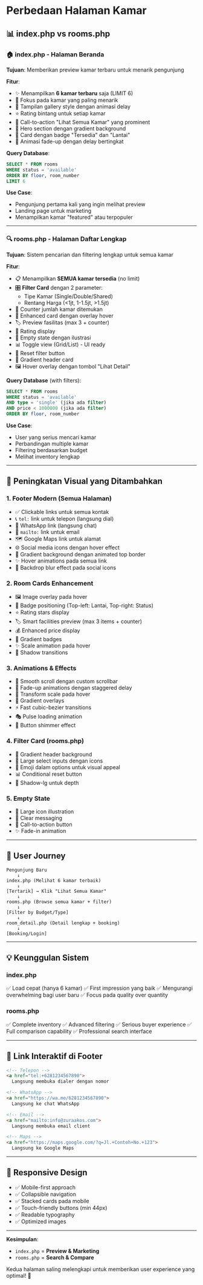 # Perbedaan Halaman Kamar

## 📊 **index.php** vs **rooms.php**

### 🏠 **index.php - Halaman Beranda**

**Tujuan**: Memberikan preview kamar terbaru untuk menarik pengunjung

**Fitur**:
- ✨ Menampilkan **6 kamar terbaru** saja (LIMIT 6)
- 🎯 Fokus pada kamar yang paling menarik
- 📸 Tampilan gallery style dengan animasi delay
- ⭐ Rating bintang untuk setiap kamar
- 🚀 Call-to-action "Lihat Semua Kamar" yang prominent
- 💫 Hero section dengan gradient background
- 🎨 Card dengan badge "Tersedia" dan "Lantai"
- 📱 Animasi fade-up dengan delay bertingkat

**Query Database**:
```sql
SELECT * FROM rooms 
WHERE status = 'available' 
ORDER BY floor, room_number 
LIMIT 6
```

**Use Case**:
- Pengunjung pertama kali yang ingin melihat preview
- Landing page untuk marketing
- Menampilkan kamar "featured" atau terpopuler

---

### 🔍 **rooms.php - Halaman Daftar Lengkap**

**Tujuan**: Sistem pencarian dan filtering lengkap untuk semua kamar

**Fitur**:
- 📋 Menampilkan **SEMUA kamar tersedia** (no limit)
- 🎛️ **Filter Card** dengan 2 parameter:
  - Tipe Kamar (Single/Double/Shared)
  - Rentang Harga (<1jt, 1-1.5jt, >1.5jt)
- 🔢 Counter jumlah kamar ditemukan
- 🎨 Enhanced card dengan overlay hover
- 🏷️ Preview fasilitas (max 3 + counter)
- 🌟 Rating display
- 🎯 Empty state dengan ilustrasi
- 📊 Toggle view (Grid/List) - UI ready
- 🔄 Reset filter button
- 💎 Gradient header card
- 🖼️ Hover overlay dengan tombol "Lihat Detail"

**Query Database** (with filters):
```sql
SELECT * FROM rooms 
WHERE status = 'available'
AND type = 'single' (jika ada filter)
AND price < 1000000 (jika ada filter)
ORDER BY floor, room_number
```

**Use Case**:
- User yang serius mencari kamar
- Perbandingan multiple kamar
- Filtering berdasarkan budget
- Melihat inventory lengkap

---

## 🎨 **Peningkatan Visual yang Ditambahkan**

### **1. Footer Modern (Semua Halaman)**
- ✅ Clickable links untuk semua kontak
- 📞 `tel:` link untuk telepon (langsung dial)
- 💬 WhatsApp link (langsung chat)
- 📧 `mailto:` link untuk email
- 🗺️ Google Maps link untuk alamat
- 🌐 Social media icons dengan hover effect
- 🎨 Gradient background dengan animated top border
- ✨ Hover animations pada semua link
- 💫 Backdrop blur effect pada social icons

### **2. Room Cards Enhancement**
- 🖼️ Image overlay pada hover
- 🎯 Badge positioning (Top-left: Lantai, Top-right: Status)
- ⭐ Rating stars display
- 🏷️ Smart facilities preview (max 3 items + counter)
- 💰 Enhanced price display
- 🎨 Gradient badges
- ✨ Scale animation pada hover
- 🎪 Shadow transitions

### **3. Animations & Effects**
- 🌊 Smooth scroll dengan custom scrollbar
- 💫 Fade-up animations dengan staggered delay
- 🎢 Transform scale pada hover
- 🌈 Gradient overlays
- ⚡ Fast cubic-bezier transitions
- 🎭 Pulse loading animation
- 🎪 Button shimmer effect

### **4. Filter Card (rooms.php)**
- 🎨 Gradient header background
- 🔷 Large select inputs dengan icons
- 🎯 Emoji dalam options untuk visual appeal
- 📊 Conditional reset button
- 💎 Shadow-lg untuk depth

### **5. Empty State**
- 🎨 Large icon illustration
- 📝 Clear messaging
- 🔄 Call-to-action button
- ✨ Fade-in animation

---

## 🎯 **User Journey**

```
Pengunjung Baru
    ↓
index.php (Melihat 6 kamar terbaik)
    ↓
[Tertarik] → Klik "Lihat Semua Kamar"
    ↓
rooms.php (Browse semua kamar + filter)
    ↓
[Filter by Budget/Type]
    ↓
room_detail.php (Detail lengkap + booking)
    ↓
[Booking/Login]
```

---

## 💡 **Keunggulan Sistem**

### **index.php**
✅ Load cepat (hanya 6 kamar)
✅ First impression yang baik
✅ Mengurangi overwhelming bagi user baru
✅ Focus pada quality over quantity

### **rooms.php**
✅ Complete inventory
✅ Advanced filtering
✅ Serious buyer experience
✅ Full comparison capability
✅ Professional search interface

---

## 🔗 **Link Interaktif di Footer**

```html
<!-- Telepon -->
<a href="tel:+6281234567890">
  Langsung membuka dialer dengan nomor

<!-- WhatsApp -->
<a href="https://wa.me/6281234567890">
  Langsung ke chat WhatsApp

<!-- Email -->
<a href="mailto:info@zuraakos.com">
  Langsung membuka email client

<!-- Maps -->
<a href="https://maps.google.com/?q=Jl.+Contoh+No.+123">
  Langsung ke Google Maps
```

---

## 📱 **Responsive Design**

- ✅ Mobile-first approach
- ✅ Collapsible navigation
- ✅ Stacked cards pada mobile
- ✅ Touch-friendly buttons (min 44px)
- ✅ Readable typography
- ✅ Optimized images

---

**Kesimpulan**: 
- `index.php` = **Preview & Marketing**
- `rooms.php` = **Search & Compare**

Kedua halaman saling melengkapi untuk memberikan user experience yang optimal! 🚀
